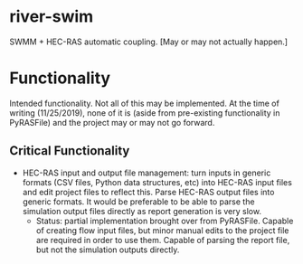 # river-swim
SWMM + HEC-RAS automatic coupling.  [May or may not actually happen.]

# Functionality

Intended functionality.  Not all of this may be implemented.  At the time of writing (11/25/2019), none of it is (aside from pre-existing functionality in PyRASFile) and the project may or may not go forward.

## Critical Functionality

* HEC-RAS input and output file management: turn inputs in generic formats (CSV files, Python data structures, etc) into HEC-RAS input files and edit project files to reflect this.  Parse HEC-RAS output files into generic formats.  It would be preferable to be able to parse the simulation output files directly as report generation is very slow.
  * Status: partial implementation brought over from PyRASFile.  Capable of creating flow input files, but minor manual edits to the project file are required in order to use them.  Capable of parsing the report file, but not the simulation outputs directly.

